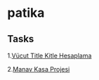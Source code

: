 # patika

## Tasks

1.[Vücut Title Kitle Hesaplama](https://github.com/mehmetkule/patika/tree/master/vki)

2.[Manav Kasa Projesi](https://github.com/mehmetkule/patika/tree/master/mkp)
